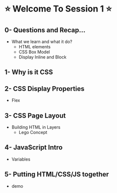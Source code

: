 # :star: Welcome To Session 1 :star:
## 0- Questions and Recap...
- What we learn and what it do?
  - HTML elements
  - CSS Box Model
  - Display Inline and Block
## 1- Why is it CSS
## 2- CSS Display Properties
- Flex
## 3- CSS Page Layout
- Building HTML in Layers
  - Lego Concept
## 4- JavaScript Intro
- Variables
## 5- Putting HTML/CSS/JS together
- demo